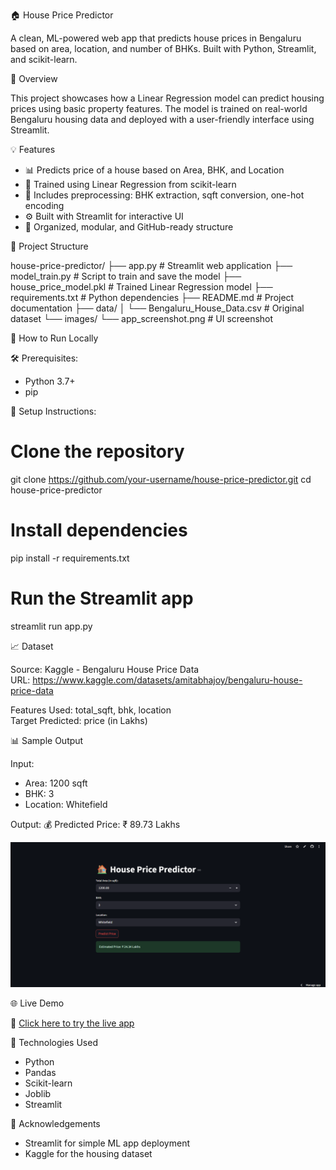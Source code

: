 🏠 House Price Predictor

A clean, ML-powered web app that predicts house prices in Bengaluru based on area, location, and number of BHKs. Built with Python, Streamlit, and scikit-learn.



📌 Overview

This project showcases how a Linear Regression model can predict housing prices using basic property features. The model is trained on real-world Bengaluru housing data and deployed with a user-friendly interface using Streamlit.



💡 Features

- 📊 Predicts price of a house based on Area, BHK, and Location
- 🧠 Trained using Linear Regression from scikit-learn
- 🧹 Includes preprocessing: BHK extraction, sqft conversion, one-hot encoding
- ⚙️ Built with Streamlit for interactive UI
- 📁 Organized, modular, and GitHub-ready structure



📁 Project Structure

house-price-predictor/
├── app.py                  # Streamlit web application
├── model_train.py          # Script to train and save the model
├── house_price_model.pkl   # Trained Linear Regression model
├── requirements.txt        # Python dependencies
├── README.md               # Project documentation
├── data/
│   └── Bengaluru_House_Data.csv # Original dataset
└── images/
    └── app_screenshot.png  # UI screenshot



🚀 How to Run Locally

🛠️ Prerequisites:
- Python 3.7+
- pip



🔧 Setup Instructions:

# Clone the repository
git clone https://github.com/your-username/house-price-predictor.git
cd house-price-predictor

# Install dependencies
pip install -r requirements.txt

# Run the Streamlit app
streamlit run app.py



📈 Dataset

Source: Kaggle - Bengaluru House Price Data  
URL: https://www.kaggle.com/datasets/amitabhajoy/bengaluru-house-price-data

Features Used: total_sqft, bhk, location  
Target Predicted: price (in Lakhs)



📊 Sample Output

Input:
- Area: 1200 sqft
- BHK: 3
- Location: Whitefield

Output:
💰 Predicted Price: ₹ 89.73 Lakhs



![App Screenshot](images/house_price_ui.png)



🌐 Live Demo

🔗 [Click here to try the live app](https://vikasni-06-house-price-predictor-push.streamlit.app/)



🧠 Technologies Used

- Python  
- Pandas  
- Scikit-learn  
- Joblib  
- Streamlit  



🙌 Acknowledgements

- Streamlit for simple ML app deployment  
- Kaggle for the housing dataset  
